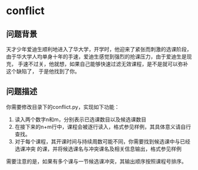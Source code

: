 # conflict

## 问题背景

天才少年爱迪生顺利地进入了华大学，开学时，他迎来了紧张而刺激的选课阶段，
由于华大学人均单身十年的手速，爱迪生感觉到强烈的抢课压力，由于爱迪生是现充，
手速不过关，他就想，如果自己能够快速过滤无效课程，是不是就可以弥补这个缺陷了，
于是他找到了你。

## 问题描述

你需要修改目录下的conflict.py，实现如下功能：

1. 读入两个数字n和m，分别表示已选课数目以及候选课数目
2. 在接下来的n+m行中，课程会被逐行读入，格式参见样例，其具体意义请自行查找。
3. 对于每个课程，其开课时间与持续周数可能不同，你需要找到候选课中与已经选课冲突
的课，并将候选课名与冲突课名及相关信息输出，格式参见样例

需要注意的是，如果有多个课与一节候选课冲突，其输出顺序按照课程号排序。
